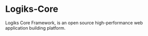 Logiks-Core
===========

Logiks Core Framework, is an open source high-performance web application building platform.